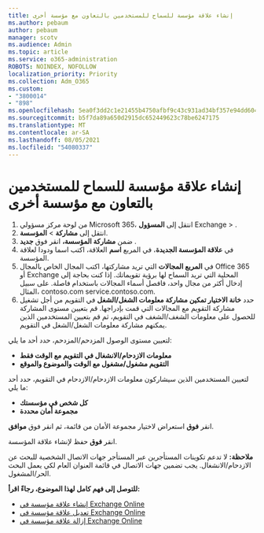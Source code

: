 ```yaml
---
title: إنشاء علاقة مؤسسة للسماح للمستخدمين بالتعاون مع مؤسسة أخرى
ms.author: pebaum
author: pebaum
manager: scotv
ms.audience: Admin
ms.topic: article
ms.service: o365-administration
ROBOTS: NOINDEX, NOFOLLOW
localization_priority: Priority
ms.collection: Adm_O365
ms.custom:
- "3800014"
- "898"
ms.openlocfilehash: 5ea0f3dd2c1e21455b4750afbf9c43c931ad34bf357e94dd604ffe5bcdd2fa64
ms.sourcegitcommit: b5f7da89a650d2915dc652449623c78be6247175
ms.translationtype: MT
ms.contentlocale: ar-SA
ms.lasthandoff: 08/05/2021
ms.locfileid: "54080337"
---
```

# <a name="create-an-organization-relationship-to-allow-your-users-to-collaborate-with-another-organization"></a>إنشاء علاقة مؤسسة للسماح للمستخدمين بالتعاون مع مؤسسة أخرى

1. من لوحة مركز مسؤولي Microsoft 365، انتقل إلى **المسؤول** Exchange  >  .
2. انتقل إلى **مشاركة**  >  **المؤسسة**.
3. ضمن **مشاركة المؤسسة،** انقر فوق **جديد** .
4. في **علاقة المؤسسة الجديدة**، في المربع **اسم** العلاقة، اكتب اسما ودودا لعلاقة المؤسسة.
5. في **المربع المجالات** التي تريد مشاركتها، اكتب المجال الخاص بالمجال Office 365 أو Exchange المحلية التي تريد السماح لها برؤية تقويماتك. إذا كنت بحاجة إلى إدخال أكثر من مجال واحد، فافصل أسماء المجالات باستخدام فاصلة. على سبيل المثال، contoso.com service.contoso.com.
6. حدد **خانة الاختيار تمكين مشاركة معلومات الشغل/الشغل** في التقويم من أجل تشغيل مشاركة التقويم مع المجالات التي قمت بإدراجها. قم بتعيين مستوى المشاركة للحصول على معلومات الشغف/الشغف في التقويم، ثم قم بتعيين المستخدمين الذين يمكنهم مشاركة معلومات الشغل/الشغل في التقويم.  

لتعيين مستوى الوصول المزدحم/المزدحم، حدد أحد ما يلي:

- **معلومات الازدحام/الانشغال في التقويم مع الوقت فقط**
- **التقويم مشغول/مشغول مع الوقت والموضوع والموقع**  

 لتعيين المستخدمين الذين سيشاركون معلومات الازدحام/الازدحام في التقويم، حدد أحد ما يلي:

- **كل شخص في مؤسستك**
- **مجموعة أمان محددة**  

انقر **فوق** استعراض لاختيار مجموعة الأمان من قائمة، ثم انقر فوق **موافق**.

انقر **فوق** حفظ لإنشاء علاقة المؤسسة.  

**ملاحظة:** لا تدعم تكوينات المستأجرين عبر المستأجر جهات الاتصال الشخصية للبحث عن الازدحام/الانشغال. يجب تضمين جهات الاتصال في قائمة العنوان العام لكي يعمل البحث الحر/المشغول.

**للتوصل إلى فهم كامل لهذا الموضوع، رجاءً اقرأ:**

- [إنشاء علاقة مؤسسة في Exchange Online](https://docs.microsoft.com/exchange/sharing/organization-relationships/create-an-organization-relationship)
- [تعديل علاقة مؤسسة في Exchange Online](https://docs.microsoft.com/exchange/sharing/organization-relationships/modify-an-organization-relationship)
- [إزالة علاقة مؤسسة في Exchange Online](https://docs.microsoft.com/exchange/sharing/organization-relationships/remove-an-organization-relationship)
